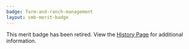 ```yaml
---
badge: farm-and-ranch-management
layout: smb-merit-badge
---
```


This merit badge has been retired. View the [History Page](history/) for additional information.
